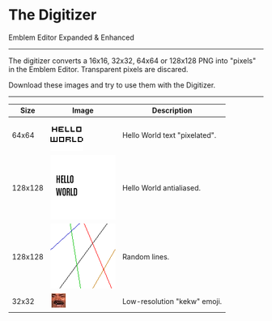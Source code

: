 # The Digitizer

Emblem Editor Expanded & Enhanced

------------------------------------------------------------------------------------------------------------------------

The digitizer converts a 16x16, 32x32, 64x64 or 128x128 PNG into "pixels" in the Emblem Editor.
Transparent pixels are discared.

Download these images and try to use them with the Digitizer.

------------------------------------------------------------------------------------------------------------------------

| Size    | Image              | Description                   |
|---------|--------------------|-------------------------------|
| 64x64   | ![](example-1.png) | Hello World text "pixelated". |
| 128x128 | ![](example-2.png) | Hello World antialiased.      |
| 128x128 | ![](example-3.png) | Random lines.                 |
| 32x32   | ![](example-4.png) | Low-resolution "kekw" emoji.  |
